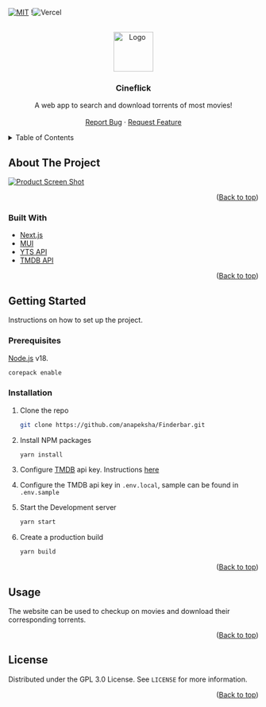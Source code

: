 <div id="top"></div>
<!--
*** Thanks for checking out the Best-README-Template. If you have a suggestion
*** that would make this better, please fork the repo and create a pull request
*** or simply open an issue with the tag "enhancement".
*** Don't forget to give the project a star!
*** Thanks again! Now go create something AMAZING! :D
-->

<!-- PROJECT SHIELDS -->
<!--
*** I'm using markdown "reference style" links for readability.
*** Reference links are enclosed in brackets [ ] instead of parentheses ( ).
*** See the bottom of this document for the declaration of the reference variables
*** for contributors-url, forks-url, etc. This is an optional, concise syntax you may use.
*** https://www.markdownguide.org/basic-syntax/#reference-style-links
-->

[![MIT][license-shield]][license-url]
!![Vercel](http://therealsujitk-vercel-badge.vercel.app/?app=cineflick)

<!-- PROJECT LOGO -->
<br />
<div align="center">
  <a href="https://github.com/anapeksha/cineflick">
    <img src="assets/logo.png" alt="Logo" width="80" height="80" style="object-fit:contain">
  </a>

  <h3 align="center">Cineflick</h3>

  <p align="center">
    A web app to search and download torrents of most movies!
    <br />
    <br />
    <a href="https://github.com/anapeksha/cineflick/issues">Report Bug</a>
    ·
    <a href="https://github.com/anapeksha/cineflick/issues">Request Feature</a>
  </p>
</div>

<!-- TABLE OF CONTENTS -->
<details>
  <summary>Table of Contents</summary>
  <ol>
    <li>
      <a href="#about-the-project">About The Project</a>
      <ul>
        <li><a href="#built-with">Built With</a></li>
      </ul>
    </li>
    <li>
      <a href="#getting-started">Getting Started</a>
      <ul>
        <li><a href="#prerequisites">Prerequisites</a></li>
        <li><a href="#installation">Installation</a></li>
      </ul>
    </li>
    <li><a href="#usage">Usage</a></li>
    <li><a href="#license">License</a></li>
  </ol>
</details>

<!-- ABOUT THE PROJECT -->

## About The Project

[![Product Screen Shot][product-screenshot]](https://github.com/anapeksha/cineflick)

<p align="right">(<a href="#top">Back to top</a>)</p>

### Built With

- [Next.js](https://nextjs.org)
- [MUI](https://mui.com/)
- [YTS API](https://yts.mx/api/)
- [TMDB API](https://developers.themoviedb.org/3/getting-started/introduction/)

<p align="right">(<a href="#top">Back to top</a>)</p>

<!-- GETTING STARTED -->

## Getting Started

Instructions on how to set up the project.

### Prerequisites

[Node.js](https://nodejs.org) v18.

```sh
corepack enable
```

### Installation

1. Clone the repo
   ```sh
   git clone https://github.com/anapeksha/Finderbar.git
   ```
2. Install NPM packages
   ```sh
   yarn install
   ```
3. Configure [TMDB](https://www.themoviedb.org/) api key. Instructions [here](https://developers.themoviedb.org/3/getting-started/introduction)

4. Configure the TMDB api key in `.env.local`, sample can be found in `.env.sample`

5. Start the Development server

   ```sh
   yarn start
   ```

6. Create a production build
   ```sh
   yarn build
   ```

<p align="right">(<a href="#top">Back to top</a>)</p>

<!-- USAGE EXAMPLES -->

## Usage

The website can be used to checkup on movies and download their corresponding torrents.

<p align="right">(<a href="#top">Back to top</a>)</p>

<!-- LICENSE -->

## License

Distributed under the GPL 3.0 License. See `LICENSE` for more information.

<p align="right">(<a href="#top">Back to top</a>)</p>

<!-- MARKDOWN LINKS & IMAGES -->
<!-- https://www.markdownguide.org/basic-syntax/#reference-style-links -->

[license-shield]: https://img.shields.io/github/license/anapeksha/cineflick.svg
[license-url]: https://github.com/anapeksha/cineflick/blob/main/LICENSE
[product-screenshot]: https://github.com/anapeksha/cineflick/blob/main/product_assets/screenshot.png
